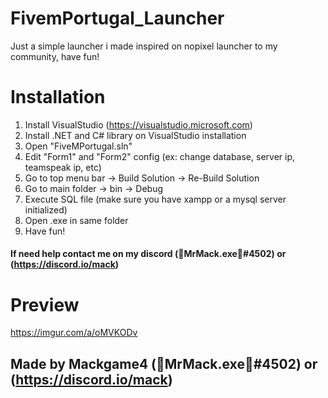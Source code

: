 # FivemPortugal_Launcher
Just a simple launcher i made inspired on nopixel launcher to my community, have fun!

# Installation
1. Install VisualStudio (https://visualstudio.microsoft.com)
2. Install .NET and C# library on VisualStudio installation
3. Open "FiveMPortugal.sln"
4. Edit "Form1" and "Form2" config (ex: change database, server ip, teamspeak ip, etc)
5. Go to top menu bar -> Build Solution -> Re-Build Solution
6. Go to main folder -> bin -> Debug
7. Execute SQL file (make sure you have xampp or a mysql server initialized)
8. Open .exe in same folder
9. Have fun!

#### If need help contact me on my discord (🍹MrMack.exe🍹#4502) or (https://discord.io/mack)

# Preview
https://imgur.com/a/oMVKODv

## Made by Mackgame4 (🍹MrMack.exe🍹#4502) or (https://discord.io/mack)

